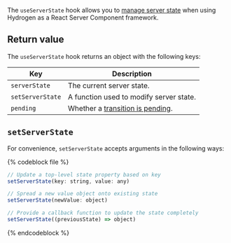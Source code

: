 The `useServerState` hook allows you to [manage server state](/api/hydrogen/framework/server-state) when using Hydrogen as a React Server Component framework.

## Return value

The `useServerState` hook returns an object with the following keys:

| Key              | Description                                                                            |
| ---------------- | -------------------------------------------------------------------------------------- |
| `serverState`    | The current server state.                                                              |
| `setServerState` | A function used to modify server state.                                                |
| `pending`        | Whether a [transition is pending](https://github.com/reactwg/react-18/discussions/41). |

## `setServerState`

For convenience, `setServerState` accepts arguments in the following ways:

{% codeblock file %}

```js
// Update a top-level state property based on key
setServerState(key: string, value: any)

// Spread a new value object onto existing state
setServerState(newValue: object)

// Provide a callback function to update the state completely
setServerState((previousState) => object)
```

{% endcodeblock %}
